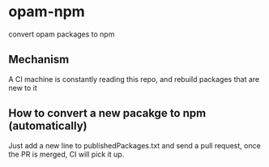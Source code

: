 # opam-npm
convert opam packages to npm

## Mechanism
A CI machine is constantly reading this repo, and rebuild packages that are new to it
## How to convert a new pacakge to npm (automatically)
Just add a new line to publishedPackages.txt and send a pull request, once the PR is merged, CI will pick it up. 
